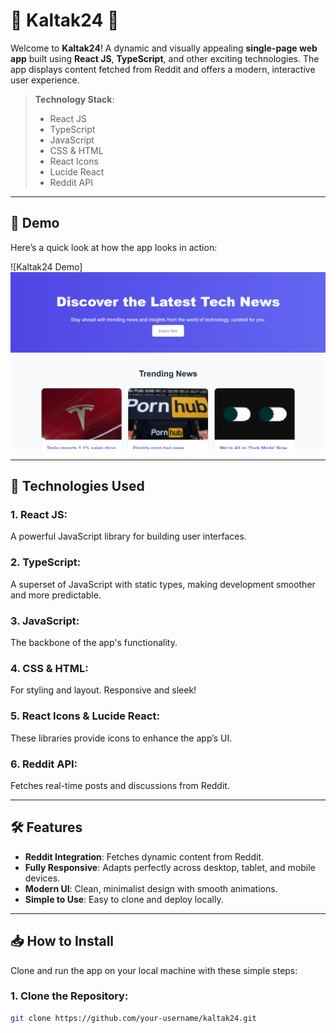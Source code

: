 # 🌟 **Kaltak24** 🌟

Welcome to **Kaltak24**! A dynamic and visually appealing **single-page web app** built using **React JS**, **TypeScript**, and other exciting technologies. The app displays content fetched from Reddit and offers a modern, interactive user experience.

> **Technology Stack**:
> - React JS
> - TypeScript
> - JavaScript
> - CSS & HTML
> - React Icons
> - Lucide React
> - Reddit API

---

## 🚀 **Demo**

Here’s a quick look at how the app looks in action:

![Kaltak24 Demo]![alt text](image.png)

---

## 🔧 **Technologies Used**

### 1. **React JS**:
A powerful JavaScript library for building user interfaces.

### 2. **TypeScript**:
A superset of JavaScript with static types, making development smoother and more predictable.

### 3. **JavaScript**:
The backbone of the app's functionality.

### 4. **CSS & HTML**:
For styling and layout. Responsive and sleek!

### 5. **React Icons & Lucide React**:
These libraries provide icons to enhance the app’s UI.

### 6. **Reddit API**:
Fetches real-time posts and discussions from Reddit.

---

## 🛠️ **Features**

- **Reddit Integration**: Fetches dynamic content from Reddit.
- **Fully Responsive**: Adapts perfectly across desktop, tablet, and mobile devices.
- **Modern UI**: Clean, minimalist design with smooth animations.
- **Simple to Use**: Easy to clone and deploy locally.

---

## 📥 **How to Install**

Clone and run the app on your local machine with these simple steps:

### 1. **Clone the Repository**:

```bash
git clone https://github.com/your-username/kaltak24.git
